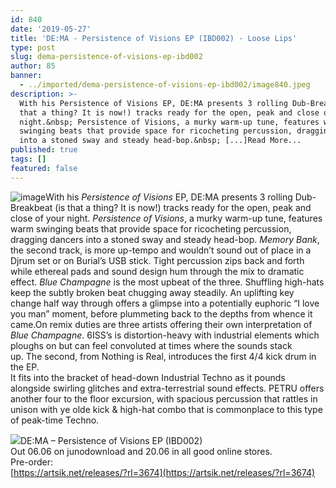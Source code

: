 ```yaml
---
id: 840
date: '2019-05-27'
title: 'DE:MA - Persistence of Visions EP (IBD002) - Loose Lips'
type: post
slug: dema-persistence-of-visions-ep-ibd002
author: 85
banner:
  - ../imported/dema-persistence-of-visions-ep-ibd002/image840.jpeg
description: >-
  With his Persistence of Visions EP, DE:MA presents 3 rolling Dub-Breakbeat (is
  that a thing? It is now!) tracks ready for the open, peak and close of your
  night.&nbsp; Persistence of Visions, a murky warm-up tune, features warm
  swinging beats that provide space for ricocheting percussion, dragging dancers
  into a stoned sway and steady head-bop.&nbsp; [...]Read More...
published: true
tags: []
featured: false
---
```

![image](../../imported/dema-persistence-of-visions-ep-ibd002/image840.jpeg)With his _Persistence of Visions_ EP, DE:MA presents 3 rolling Dub-Breakbeat (is that a thing? It is now!) tracks ready for the open, peak and close of your night. _Persistence of Visions_, a murky warm-up tune, features warm swinging beats that provide space for ricocheting percussion, dragging dancers into a stoned sway and steady head-bop. _Memory Bank_, the second track, is more up-tempo and wouldn’t sound out of place in a Djrum set or on Burial’s USB stick. Tight percussion zips back and forth while ethereal pads and sound design hum through the mix to dramatic effect. _Blue Champagne_ is the most upbeat of the three. Shuffling high-hats keep the subtly broken beat chugging away steadily. An uplifting key change half way through offers a glimpse into a potentially euphoric “I love you man” moment, before plummeting back to the depths from whence it came.On remix duties are three artists offering their own interpretation of _Blue Champagne_. 6ISS’s is distortion-heavy with industrial elements which ploughs on but can feel convoluted at times where the sounds stack up. The second, from Nothing is Real, introduces the first 4/4 kick drum in the EP.  
It fits into the bracket of head-down Industrial Techno as it pounds alongside swirling glitches and extra-terrestrial sound effects. PETRU offers another four to the floor excursion, with spacious percussion that rattles in unison with ye olde kick & high-hat combo that is commonplace to this type of peak-time Techno.

![](/wp-content/uploads/live/img/wysiwyg/5cec489fefef1.jpg)DE:MA – Persistence of Visions EP (IBD002)  
Out 06.06 on junodownload and 20.06 in all good online stores.  
Pre-order:   
[](https://artsik.net/releases/?rl=3674)[https://artsik.net/releases/?rl=3674](https://artsik.net/releases/?rl=3674)